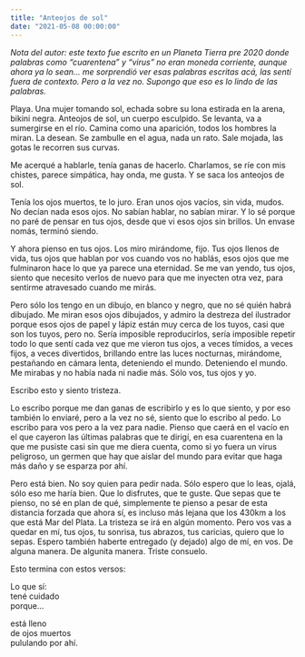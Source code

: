 ```yaml
---
title: "Anteojos de sol"
date: "2021-05-08 00:00:00"
---
```


_Nota del autor: este texto fue escrito en un Planeta Tierra pre 2020 donde palabras como “cuarentena” y “virus” no eran moneda corriente, aunque ahora ya lo sean… me sorprendió ver esas palabras escritas acá, las sentí fuera de contexto. Pero a la vez no. Supongo que eso es lo lindo de las palabras._

Playa. Una mujer tomando sol, echada sobre su lona estirada en la arena, bikini negra. Anteojos de sol, un cuerpo esculpido. Se levanta, va a sumergirse en el río. Camina como una aparición, todos los hombres la miran. La desean. Se zambulle en el agua, nada un rato. Sale mojada, las gotas le recorren sus curvas.

Me acerqué a hablarle, tenía ganas de hacerlo. Charlamos, se ríe con mis chistes, parece simpática, hay onda, me gusta. Y se saca los anteojos de sol.

Tenía los ojos muertos, te lo juro. Eran unos ojos vacíos, sin vida, mudos. No decían nada esos ojos. No sabían hablar, no sabían mirar. Y lo sé porque no paré de pensar en tus ojos, desde que vi esos ojos sin brillos. Un envase nomás, terminó siendo.

Y ahora pienso en tus ojos. Los miro mirándome, fijo. Tus ojos llenos de vida, tus ojos que hablan por vos cuando vos no hablás, esos ojos que me fulminaron hace lo que ya parece una eternidad. Se me van yendo, tus ojos, siento que necesito verlos de nuevo para que me inyecten otra vez, para sentirme atravesado cuando me mirás.

Pero sólo los tengo en un dibujo, en blanco y negro, que no sé quién habrá dibujado. Me miran esos ojos dibujados, y admiro la destreza del ilustrador porque esos ojos de papel y lápiz están muy cerca de los tuyos, casi que son los tuyos, pero no. Sería imposible reproducirlos, sería imposible repetir todo lo que sentí cada vez que me vieron tus ojos, a veces tímidos, a veces fijos, a veces divertidos, brillando entre las luces nocturnas, mirándome, pestañando en cámara lenta, deteniendo el mundo. Deteniendo el mundo. Me mirabas y no había nada ni nadie más. Sólo vos, tus ojos y yo.

Escribo esto y siento tristeza.

Lo escribo porque me dan ganas de escribirlo y es lo que siento, y por eso también lo enviaré, pero a la vez no sé, siento que lo escribo al pedo. Lo escribo para vos pero a la vez para nadie. Pienso que caerá en el vacío en el que cayeron las últimas palabras que te dirigí, en esa cuarentena en la que me pusiste casi sin que me diera cuenta, como si yo fuera un virus peligroso, un germen que hay que aislar del mundo para evitar que haga más daño y se esparza por ahí.

Pero está bien. No soy quien para pedir nada. Sólo espero que lo leas, ojalá, sólo eso me haría bien. Que lo disfrutes, que te guste. Que sepas que te pienso, no sé en plan de qué, simplemente te pienso a pesar de esta distancia forzada que ahora sí, es incluso más lejana que los 430km a los que está Mar del Plata. La tristeza se irá en algún momento. Pero vos vas a quedar en mí, tus ojos, tu sonrisa, tus abrazos, tus caricias, quiero que lo sepas. Espero también haberte entregado (y dejado) algo de mí, en vos. De alguna manera. De algunita manera. Triste consuelo.

Esto termina con estos versos:

Lo que sí:\
tené cuidado\
porque...

está lleno\
de ojos muertos\
pululando por ahí.